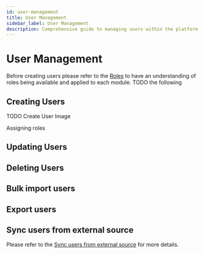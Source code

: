 ```yaml
---
id: user-management
title: User Management
sidebar_label: User Management
description: Comprehensive guide to managing users within the platform
---
```


# User Management

Before creating users please refer to the [Roles](../rbac/roles) to have an understanding of roles being available and applied to each module.
TODO the following

## Creating Users

TODO Create User Image

Assigning roles 

## Updating Users



## Deleting Users


## Bulk import users


## Export users


##  Sync users from external source
Please refer to the [Sync users from external source](./external-sync) for more details.